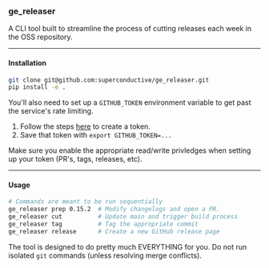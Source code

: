 ### ge_releaser

A CLI tool built to streamline the process of cutting releases each week in the OSS repository.

---

#### Installation
```bash
git clone git@github.com:superconductive/ge_releaser.git
pip install -e .
```

You'll also need to set up a `GITHUB_TOKEN` environment variable to get past
the service's rate limiting.
  1. Follow the steps [here](https://docs.github.com/en/authentication/keeping-your-account-and-data-secure/creating-a-personal-access-token) to create a token.
  2. Save that token with `export GITHUB_TOKEN=...`

Make sure you enable the appropriate read/write privledges when setting up your token (PR's, tags, releases, etc).

---

#### Usage
```bash
# Commands are meant to be run sequentially
ge_releaser prep 0.15.2  # Modify changelogs and open a PR.
ge_releaser cut          # Update main and trigger build process
ge_releaser tag          # Tag the appropriate commit
ge_releaser release      # Create a new GitHub release page
```

The tool is designed to do pretty much EVERYTHING for you. Do not run isolated `git` commands (unless resolving merge conflicts).
